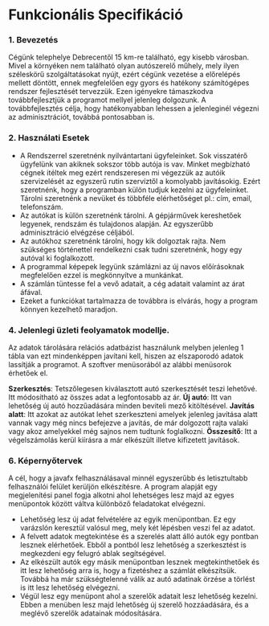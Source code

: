 # Funkcionális Specifikáció

### 1. Bevezetés

Cégünk telephelye Debrecentől 15 km-re található, egy kisebb városban. Mivel a környéken nem található olyan autószerelő műhely, mely ilyen széleskörű szolgáltatásokat nyújt, ezért cégünk vezetése a előrelépés mellett döntött, ennek megfelelően egy gyors és hatékony számítógépes rendszer fejlesztését tervezzük. Ezen igényekre támaszkodva továbbfejlesztjük a programot mellyel jelenleg dolgozunk. A továbbfejlesztés célja, hogy hatékonyabban lehessen a jelenleginél végezni az adminisztrációt, továbbá pontosabban is.

### 2. Használati Esetek
   - A Rendszerrel szeretnénk nyilvántartani ügyfeleinket. Sok visszatérő ügyfelünk van akiknek sokszor több autója is vav. Minket megbízható cégnek itéltek meg ezért rendszeresen mi végezzük az autóik szervizelését az egyszerű rutin szervíztől a komolyabb javításokig. Ezért szeretnénk, hogy a programban külön tudjuk kezelni az ügyfeleinket. Tárolni szeretnénk a nevüket és többféle elérhetőséget pl.: cím, email, telefonszám.
   - Az autókat is külön szeretnénk tárolni. A gépjárművek kereshetőek legyenek, rendszám és tulajdonos alapján. Az egyszerűbb adminisztráció elvégzése céljából.
   - Az autókhoz szeretnénk tárolni, hogy kik dolgoztak rajta. Nem szükséges történettel rendelkezni csak tudni szeretnénk, hogy egy autóval ki foglalkozott.
   - A programmal képepek legyünk számlázni az új navos előírásoknak megfelelően ezzel is megkönnyítve a munkánkat.
   - A számlán tüntesse fel a vevő adatait, a cég adatait valamint az árat áfával.
   - Ezeket a funkciókat tartalmazza de továbbra is elvárás, hogy a program könnyen kezelhető maradjon.
   
### 4. Jelenlegi üzleti feolyamatok modellje.
   Az adatok tárolására relációs adatbázist használunk melyben jelenleg 1 tábla van ezt mindenképpen javítani kell, hiszen az elszaporodó adatok lassítják a programot.
   A szoftver menüsorából az alábbi menüsorok érhetőek el.
    
   **Szerkesztés**: Tetszőlegesen kiválasztott autó szerkesztését teszi lehetővé. Itt módosítható az összes adat a legfontosabb az ár.
   **Új autó**: Itt van lehetőség új autó hozzűadására minden beviteli mező kitöltésével.
   **Javítás alatt**: Itt azokat az autókat lehet szerkeszteni amelyek jelenleg javítása alatt vannak vagy még nincs befejezve a javítás, de már dolgozott rajta valaki vagy akoz amelyekkel még sajnos nem tudtunk foglalkozni.
   **Összesítő**: Itt a végelszámolás kerül kiírásra a már elkészült illetve kifizetett javítások.

### 6. Képernyőtervek

A cél, hogy a javafx felhasználásaval minnél egyszerűbb és letisztultabb felhasználói felület kerüljön elkészítésre. A program alapját egy megjelenítési panel fogja alkotni ahol lehetséges lesz majd az egyes menüpontok között váltva különböző feladatokat elvégezni.
 - Lehetőség lesz új adat felvételére az egyik menüpontban. Ez egy varázslón keresztül valósul meg, mely két lépésben veszi fel az adatot.
 - A felvett adatok megtekintése és a szerelés alatt álló autók egy pontban lesznek elérhetőek. Ebből a pontból lesz lehetőség a szerkesztést is megkezdeni egy felugró ablak segítségével.
 - Az elkészült autók egy másik menüpontban lesznek megtekinthetőek és itt lesz lehetőség arra is, hogy a fizetéshez a számlát elkészítsük. Továbbá ha már szükségtelenné válik az autó adatinak örzése a törlést is itt lesz lehetőség elvégezni.
 - Végül lesz egy menüpont ahol a szerelők adatait lesz lehetőség kezelni. Ebben a menüben lesz majd lehetőség új szerelő hozzáadására, és a meglévő szerelők adatainak módosítására.